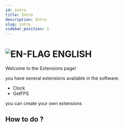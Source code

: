 ```yaml
---
id: intro
title: Intro
description: Intro
slug: intro
sidebar_position: 1
---
```


# ![EN-FLAG](https://emojipedia-us.s3.dualstack.us-west-1.amazonaws.com/thumbs/120/joypixels/257/flag-united-kingdom_1f1ec-1f1e7.png) ENGLISH
Welcome to the Extensions page!

you have several extensions available in the software:
- Clock
- GetFPS

you can create your own extensions

## How to do ?